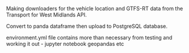 Making downloaders for the vehicle location and GTFS-RT data from the Transport for West Midlands API.

Convert to panda dataframe then upload to PostgreSQL database.

environment.yml file contains more than necessary from testing and working it out - jupyter notebook geopandas etc
